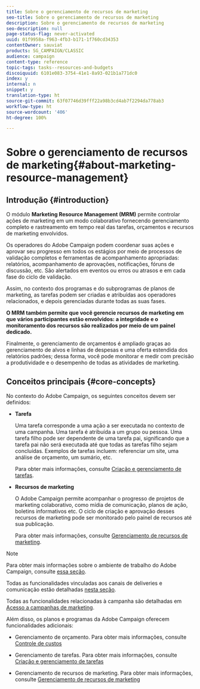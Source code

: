 ```yaml
---
title: Sobre o gerenciamento de recursos de marketing
seo-title: Sobre o gerenciamento de recursos de marketing
description: Sobre o gerenciamento de recursos de marketing
seo-description: null
page-status-flag: never-activated
uuid: 01f9958a-f963-4fb3-b171-1f760cd34353
contentOwner: sauviat
products: SG_CAMPAIGN/CLASSIC
audience: campaign
content-type: reference
topic-tags: tasks--resources-and-budgets
discoiquuid: 6101e083-3754-41e1-8a93-021b1a771dc0
index: y
internal: n
snippet: y
translation-type: ht
source-git-commit: 63f07746d39fff22a98b3cd4ab7f2294da778ab3
workflow-type: ht
source-wordcount: '406'
ht-degree: 100%

---
```



# Sobre o gerenciamento de recursos de marketing{#about-marketing-resource-management}

## Introdução {#introduction}

O módulo **Marketing Resource Management (MRM)** permite controlar ações de marketing em um modo colaborativo fornecendo gerenciamento completo e rastreamento em tempo real das tarefas, orçamentos e recursos de marketing envolvidos.

Os operadores do Adobe Campaign podem coordenar suas ações e aprovar seu progresso em todos os estágios por meio de processos de validação completos e ferramentas de acompanhamento apropriadas: relatórios, acompanhamento de aprovações, notificações, fóruns de discussão, etc. São alertados em eventos ou erros ou atrasos e em cada fase do ciclo de validação.

Assim, no contexto dos programas e do subprogramas de planos de marketing, as tarefas podem ser criadas e atribuídas aos operadores relacionados, e depois gerenciadas durante todas as suas fases.

**O MRM também permite que você gerencie recursos de marketing em que vários participantes estão envolvidos: a integridade e o monitoramento dos recursos são realizados por meio de um painel dedicado.**

Finalmente, o gerenciamento de orçamentos é ampliado graças ao gerenciamento de alvos e linhas de despesas e uma oferta estendida dos relatórios padrões; dessa forma, você pode monitorar e medir com precisão a produtividade e o desempenho de todas as atividades de marketing.

## Conceitos principais {#core-concepts}

No contexto do Adobe Campaign, os seguintes conceitos devem ser definidos:

* **Tarefa**

   Uma tarefa corresponde a uma ação a ser executada no contexto de uma campanha. Uma tarefa é atribuída a um grupo ou pessoa. Uma tarefa filho pode ser dependente de uma tarefa pai, significando que a tarefa pai não será executada até que todas as tarefas filho sejam concluídas. Exemplos de tarefas incluem: referenciar um site, uma análise de orçamento, um sumário, etc.

   Para obter mais informações, consulte [Criação e gerenciamento de tarefas](../../campaign/using/creating-and-managing-tasks.md).

* **Recursos de marketing**

   O Adobe Campaign permite acompanhar o progresso de projetos de marketing colaborativo, como mídia de comunicação, planos de ação, boletins informativos etc. O ciclo de criação e aprovação desses recursos de marketing pode ser monitorado pelo painel de recursos até sua publicação.

   Para obter mais informações, consulte [Gerenciamento de recursos de marketing](../../campaign/using/managing-marketing-resources.md).

>[!NOTE]
>
>Para obter mais informações sobre o ambiente de trabalho do Adobe Campaign, consulte [essa seção](../../platform/using/adobe-campaign-workspace.md).
>  
>Todas as funcionalidades vinculadas aos canais de deliveries e comunicação estão detalhadas [nesta seção](../../delivery/using/steps-about-delivery-creation-steps.md).
>
>Todas as funcionalidades relacionadas à campanha são detalhadas em [Acesso a campanhas de marketing](../../campaign/using/accessing-marketing-campaigns.md).

Além disso, os planos e programas da Adobe Campaign oferecem funcionalidades adicionais:

* Gerenciamento de orçamento. Para obter mais informações, consulte [Controle de custos](../../campaign/using/controlling-costs.md)

* Gerenciamento de tarefas. Para obter mais informações, consulte [Criação e gerenciamento de tarefas](../../campaign/using/creating-and-managing-tasks.md)

* Gerenciamento de recursos de marketing. Para obter mais informações, consulte [Gerenciamento de recursos de marketing](../../campaign/using/managing-marketing-resources.md)

